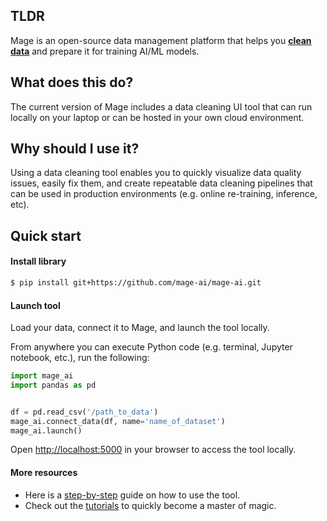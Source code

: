 ## TLDR
Mage is an open-source data management platform
that helps you
<span style="text-decoration: underline"><b>clean data</b></span> and
prepare it for training AI/ML models.

## What does this do?
The current version of Mage includes a data cleaning UI tool that can run locally on your laptop or
can be hosted in your own cloud environment.

## Why should I use it?
Using a data cleaning tool enables you to quickly visualize data quality issues,
easily fix them, and create repeatable data cleaning pipelines that can be used in
production environments (e.g. online re-training, inference, etc).

## Quick start

#### Install library
```bash
$ pip install git+https://github.com/mage-ai/mage-ai.git
```

#### Launch tool
Load your data, connect it to Mage, and launch the tool locally.


From anywhere you can execute Python code (e.g. terminal, Jupyter notebook, etc.),
run the following:

```python
import mage_ai
import pandas as pd


df = pd.read_csv('/path_to_data')
mage_ai.connect_data(df, name='name_of_dataset')
mage_ai.launch()
```

Open [http://localhost:5000](http://localhost:5000) in your browser to access the tool locally.

#### More resources

- Here is a [step-by-step](docs/tutorials/quick-start.md) guide on how to use the tool.
- Check out the [tutorials](docs/tutorials/README.md) to quickly become a master of magic.
